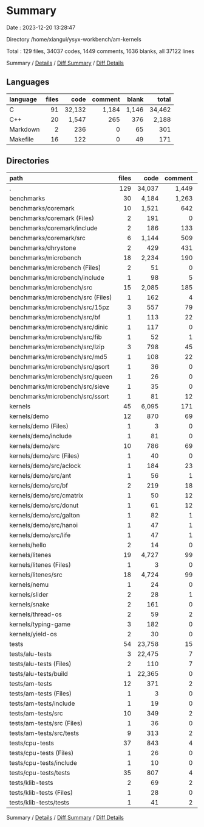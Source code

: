 # Summary

Date : 2023-12-20 13:28:47

Directory /home/xiangui/ysyx-workbench/am-kernels

Total : 129 files,  34037 codes, 1449 comments, 1636 blanks, all 37122 lines

Summary / [Details](details.md) / [Diff Summary](diff.md) / [Diff Details](diff-details.md)

## Languages
| language | files | code | comment | blank | total |
| :--- | ---: | ---: | ---: | ---: | ---: |
| C | 91 | 32,132 | 1,184 | 1,146 | 34,462 |
| C++ | 20 | 1,547 | 265 | 376 | 2,188 |
| Markdown | 2 | 236 | 0 | 65 | 301 |
| Makefile | 16 | 122 | 0 | 49 | 171 |

## Directories
| path | files | code | comment | blank | total |
| :--- | ---: | ---: | ---: | ---: | ---: |
| . | 129 | 34,037 | 1,449 | 1,636 | 37,122 |
| benchmarks | 30 | 4,184 | 1,263 | 757 | 6,204 |
| benchmarks/coremark | 10 | 1,521 | 642 | 182 | 2,345 |
| benchmarks/coremark (Files) | 2 | 191 | 0 | 45 | 236 |
| benchmarks/coremark/include | 2 | 186 | 133 | 45 | 364 |
| benchmarks/coremark/src | 6 | 1,144 | 509 | 92 | 1,745 |
| benchmarks/dhrystone | 2 | 429 | 431 | 95 | 955 |
| benchmarks/microbench | 18 | 2,234 | 190 | 480 | 2,904 |
| benchmarks/microbench (Files) | 2 | 51 | 0 | 22 | 73 |
| benchmarks/microbench/include | 1 | 98 | 5 | 21 | 124 |
| benchmarks/microbench/src | 15 | 2,085 | 185 | 437 | 2,707 |
| benchmarks/microbench/src (Files) | 1 | 162 | 4 | 34 | 200 |
| benchmarks/microbench/src/15pz | 3 | 557 | 79 | 165 | 801 |
| benchmarks/microbench/src/bf | 1 | 113 | 22 | 17 | 152 |
| benchmarks/microbench/src/dinic | 1 | 117 | 0 | 22 | 139 |
| benchmarks/microbench/src/fib | 1 | 52 | 1 | 12 | 65 |
| benchmarks/microbench/src/lzip | 3 | 798 | 45 | 114 | 957 |
| benchmarks/microbench/src/md5 | 1 | 108 | 22 | 30 | 160 |
| benchmarks/microbench/src/qsort | 1 | 36 | 0 | 9 | 45 |
| benchmarks/microbench/src/queen | 1 | 26 | 0 | 7 | 33 |
| benchmarks/microbench/src/sieve | 1 | 35 | 0 | 8 | 43 |
| benchmarks/microbench/src/ssort | 1 | 81 | 12 | 19 | 112 |
| kernels | 45 | 6,095 | 171 | 497 | 6,763 |
| kernels/demo | 12 | 870 | 69 | 116 | 1,055 |
| kernels/demo (Files) | 1 | 3 | 0 | 1 | 4 |
| kernels/demo/include | 1 | 81 | 0 | 17 | 98 |
| kernels/demo/src | 10 | 786 | 69 | 98 | 953 |
| kernels/demo/src (Files) | 1 | 40 | 0 | 5 | 45 |
| kernels/demo/src/aclock | 1 | 184 | 23 | 13 | 220 |
| kernels/demo/src/ant | 1 | 56 | 1 | 14 | 71 |
| kernels/demo/src/bf | 2 | 219 | 18 | 9 | 246 |
| kernels/demo/src/cmatrix | 1 | 50 | 12 | 11 | 73 |
| kernels/demo/src/donut | 1 | 61 | 12 | 10 | 83 |
| kernels/demo/src/galton | 1 | 82 | 1 | 14 | 97 |
| kernels/demo/src/hanoi | 1 | 47 | 1 | 13 | 61 |
| kernels/demo/src/life | 1 | 47 | 1 | 9 | 57 |
| kernels/hello | 2 | 14 | 0 | 4 | 18 |
| kernels/litenes | 19 | 4,727 | 99 | 282 | 5,108 |
| kernels/litenes (Files) | 1 | 3 | 0 | 1 | 4 |
| kernels/litenes/src | 18 | 4,724 | 99 | 281 | 5,104 |
| kernels/nemu | 1 | 24 | 0 | 8 | 32 |
| kernels/slider | 2 | 28 | 1 | 8 | 37 |
| kernels/snake | 2 | 161 | 0 | 32 | 193 |
| kernels/thread-os | 2 | 59 | 2 | 14 | 75 |
| kernels/typing-game | 3 | 182 | 0 | 27 | 209 |
| kernels/yield-os | 2 | 30 | 0 | 6 | 36 |
| tests | 54 | 23,758 | 15 | 382 | 24,155 |
| tests/alu-tests | 3 | 22,475 | 7 | 27 | 22,509 |
| tests/alu-tests (Files) | 2 | 110 | 7 | 26 | 143 |
| tests/alu-tests/build | 1 | 22,365 | 0 | 1 | 22,366 |
| tests/am-tests | 12 | 371 | 2 | 73 | 446 |
| tests/am-tests (Files) | 1 | 3 | 0 | 1 | 4 |
| tests/am-tests/include | 1 | 19 | 0 | 6 | 25 |
| tests/am-tests/src | 10 | 349 | 2 | 66 | 417 |
| tests/am-tests/src (Files) | 1 | 36 | 0 | 4 | 40 |
| tests/am-tests/src/tests | 9 | 313 | 2 | 62 | 377 |
| tests/cpu-tests | 37 | 843 | 4 | 261 | 1,108 |
| tests/cpu-tests (Files) | 1 | 26 | 0 | 11 | 37 |
| tests/cpu-tests/include | 1 | 10 | 0 | 4 | 14 |
| tests/cpu-tests/tests | 35 | 807 | 4 | 246 | 1,057 |
| tests/klib-tests | 2 | 69 | 2 | 21 | 92 |
| tests/klib-tests (Files) | 1 | 28 | 0 | 14 | 42 |
| tests/klib-tests/tests | 1 | 41 | 2 | 7 | 50 |

Summary / [Details](details.md) / [Diff Summary](diff.md) / [Diff Details](diff-details.md)
